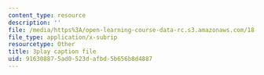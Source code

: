 ```yaml
---
content_type: resource
description: ''
file: /media/https%3A/open-learning-course-data-rc.s3.amazonaws.com/18-06-linear-algebra-spring-2010/916308875ad0523dafbd5b656b8d4887_QVKj3LADCnA.vtt
file_type: application/x-subrip
resourcetype: Other
title: 3play caption file
uid: 91630887-5ad0-523d-afbd-5b656b8d4887
---
```

